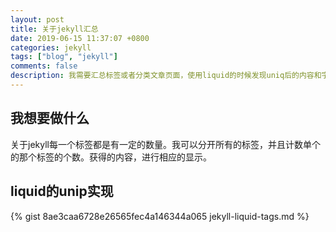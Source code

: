```yaml
---
layout: post
title: 关于jekyll汇总 
date: 2019-06-15 11:37:07 +0800 
categories: jekyll 
tags: ["blog", "jekyll"]
comments: false
description: 我需要汇总标签或者分类文章页面，使用liquid的时候发现uniq后的内容和字符串不匹配，后来解决了问题，因为uniq，会自动计数，是一个对象。实现，分类标签和类别，其中各自包含他们的个数。
---
```

## 我想要做什么

关于jekyll每一个标签都是有一定的数量。我可以分开所有的标签，并且计数单个的那个标签的个数。获得的内容，进行相应的显示。

## liquid的unip实现
{% gist 8ae3caa6728e26565fec4a146344a065 jekyll-liquid-tags.md %}
